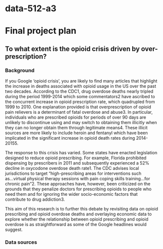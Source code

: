 # data-512-a3 <br> 
# Final project plan <br> 

## To what extent is the opioid crisis driven by over-prescription? <br> 

### Background <br>
If you Google ‘opioid crisis’, you are likely to find many articles that highlight the increase in deaths associated with opioid usage in the US over the past two decades.   According to the CDC1, drug overdose deaths nearly tripled during the period 1999-2014 which some commentators2 have ascribed to the concurrent increase in opioid prescription rate, which quadrupled from 1999 to 2010.   One explanation provided is that overprescription of opioid pain relievers is a determinant of fatal overdose and abuse3.  In particular, individuals who are prescribed opioids for periods of over 90 days are unlikely to discontinue using and may switch to obtaining them illicitly when they can no longer obtain them through legitimate means4.   These illicit sources are more likely to include heroin and fentanyl which have been implicated in the significant increase in opioid death rates during 2014-20155. <br> 

The response to this crisis has varied.  Some states have enacted legislation designed to reduce opioid prescribing.  For example, Florida prohibited dispensing by prescribers in 2011 and subsequently experienced a 52% decline in oxycodone overdose death rate1.  The CDC advises local jurisdictions to target “high-prescribing areas for interventions such as...virtual physical therapy sessions with pain coping skills training...for chronic pain”2.  These approaches have, however, been criticized on the grounds that they penalize doctors for prescribing opioids to people who need them and for ignoring the wider socio-economic factors that contribute to drug addiction3. <br> 

This aim of this research is to further this debate by revisiting data on opioid prescribing and opioid overdose deaths and overlaying economic data to explore whether the relationship between opioid prescribing and opioid overdose is as straightforward as some of the Google headlines would suggest. <br> 

### Data sources <br> 




